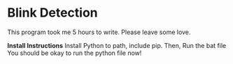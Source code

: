 # Blink Detection
This program took me 5 hours to write. Please leave some love.

**Install Instructions**
Install Python to path, include pip.
Then, Run the bat file
You should be okay to run the python file now!

